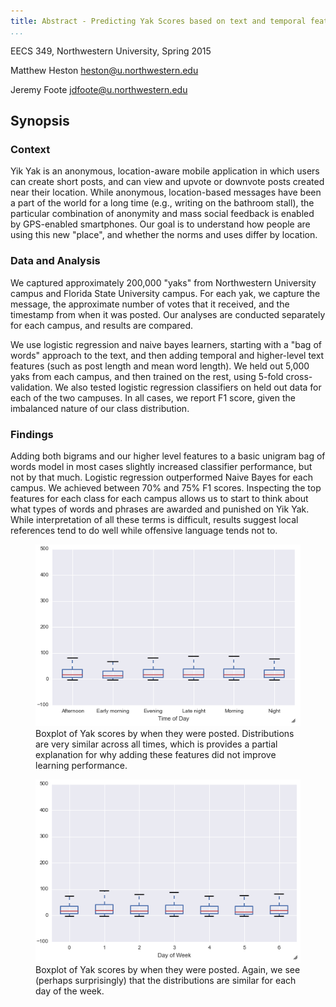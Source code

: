 ```yaml
---
title: Abstract - Predicting Yak Scores based on text and temporal features
...
```


EECS 349, Northwestern University, Spring 2015

Matthew Heston
<heston@u.northwestern.edu>

Jeremy Foote
<jdfoote@u.northwestern.edu>

Synopsis
----------

### Context ###
Yik Yak is an anonymous, location-aware
mobile application in which users can create short posts, and can view and
upvote or downvote posts created near their location. While anonymous,
location-based messages have been a part of the world for a long time (e.g.,
writing on the bathroom stall), the particular combination of anonymity and mass
social feedback is enabled by GPS-enabled smartphones. Our goal is to understand
how people are using this new "place", and whether the norms and uses differ
by location.

### Data and Analysis ###
We captured approximately 200,000 "yaks" from Northwestern University campus and Florida State University campus. For each yak, we capture the message, the approximate number of votes that it received, and the timestamp from when it was posted. Our analyses are conducted separately for each campus, and results are compared.

We use logistic regression and naive bayes learners, starting with a "bag of words" approach to the text, and then adding temporal and higher-level text features (such as post length and mean word length). We held out 5,000 yaks from each campus, and then trained on the rest, using 5-fold cross-validation. We also tested logistic regression classifiers on held out data for each of the two campuses. In all cases, we report F1 score, given the imbalanced nature of our class distribution.

### Findings ###
Adding both bigrams and our higher level features to a basic unigram bag of words model in most cases slightly increased classifier performance, but not by that much. Logistic regression outperformed Naive Bayes for each campus. We achieved between 70% and 75% F1 scores. Inspecting the top features for each class for each campus allows us to start to think about what types of words and phrases are awarded and punished on Yik Yak. While interpretation of all these terms is difficult, results suggest local references tend to do well while offensive language tends not to.

<figure>
    <img src='static/YaksByTOD.png' alt='Yaks by time of day' />
    <figcaption>Boxplot of Yak scores by when they were posted. Distributions are very similar across all times, which is provides a partial explanation for why adding these features did not improve learning performance.</figcaption>
</figure>
<figure>
    <img src='static/YaksByDOW.png' alt='Yaks by day of week' />
    <figcaption>Boxplot of Yak scores by when they were posted. Again, we see (perhaps surprisingly) that the distributions are similar for each day of the week. </figcaption>
</figure>
